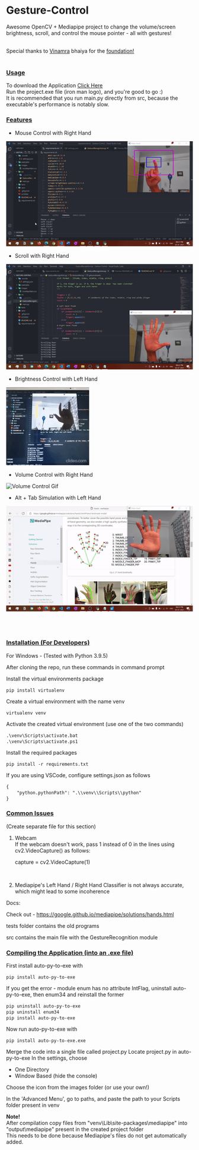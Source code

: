 # Gesture-Control
Awesome OpenCV + Mediapipe project to change the volume/screen brightness, scroll, and control the mouse pointer - all with gestures!

<br>
Special thanks to <a href="https://github.com/vinamrak">Vinamra</a> bhaiya for the <a href="https://www.youtube.com/watch?v=SlqHa2R9RYg">foundation!</a>
<br>


<br>

### <u>Usage</u>

To download the Application <a href="#">Click Here</a> 
<br>
Run the project.exe file (iron man logo), and you're good to go :)
<br>
It is recommended that you run main.py directly from src, because the executable's performance is notably slow.

### <u>Features</u>

* Mouse Control with Right Hand

![Mouse Control Gif](./images/mouse-control.gif)

* Scroll with Right Hand

![Scroll Gif](./images/scroll-control.gif)

* Brightness Control with Left Hand

![Brightness Control Gif](./images/brightness-control.gif)

* Volume Control with Right Hand

![Volume Control Gif](./images/volume-control.gif)

* Alt + Tab Simulation with Left Hand

![Alt + Tab Gif](./images/alt-tab-control.gif)

<br>
<br>

### <u>Installation (For Developers)</u>

For Windows - (Tested with Python 3.9.5)

After cloning the repo, run these commands in command prompt

Install the virtual environments package

    pip install virtualenv

Create a virtual environment with the name venv

    virtualenv venv

Activate the created virtual environment (use one of the two commands)

    .\venv\Scripts\activate.bat
    .\venv\Scripts\activate.ps1

Install the required packages

    pip install -r requirements.txt

If you are using VSCode, configure settings.json as follows

    {
        "python.pythonPath": ".\\venv\\Scripts\\python"
    }



### <u>Common Issues</u>

(Create separate file for this section) 
<br>
1) Webcam <br>
If the webcam doesn't work, pass 1 instead of 0 in the lines using cv2.VideoCapture()
as follows:
    
    capture = cv2.VideoCapture(1)

<br>

2) Mediapipe's Left Hand / Right Hand Classifier is not always accurate, which might lead to some incoherence





Docs:

Check out -
https://google.github.io/mediapipe/solutions/hands.html

tests folder contains the old programs

src contains the main file with the GestureRecognition module



### <u>Compiling the Application (into an .exe file)</u>

First install auto-py-to-exe with

    pip install auto-py-to-exe


If you get the error - module enum has no attribute IntFlag,
uninstall auto-py-to-exe, then enum34 and reinstall the former

    pip uninstall auto-py-to-exe
    pip uninstall enum34
    pip install auto-py-to-exe

Now run auto-py-to-exe with

    pip install auto-py-to-exe.exe

Merge the code into a single file called project.py
Locate project.py in auto-py-to-exe
In the settings, choose
* One Directory
* Window Based (hide the console)

Choose the icon from the images folder (or use your own!)

In the 'Advanced Menu', go to paths, and paste the path to your Scripts folder present in venv


<b>Note!</b>
<br>
After compilation copy files from "venv\Lib\site-packages\mediapipe" 
into "output\mediapipe" present in the created project folder
<br>
This needs to be done because Mediapipe's files do not get automatically added.


